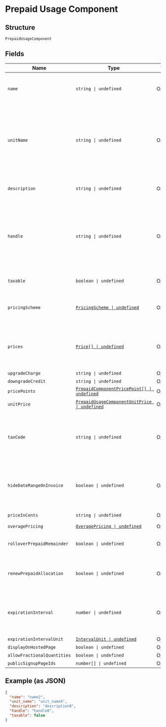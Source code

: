 
# Prepaid Usage Component

## Structure

`PrepaidUsageComponent`

## Fields

| Name | Type | Tags | Description |
|  --- | --- | --- | --- |
| `name` | `string \| undefined` | Optional | A name for this component that is suitable for showing customers and displaying on billing statements, ie. "Minutes". |
| `unitName` | `string \| undefined` | Optional | The name of the unit of measurement for the component. It should be singular since it will be automatically pluralized when necessary. i.e. “message”, which may then be shown as “5 messages” on a subscription’s component line-item |
| `description` | `string \| undefined` | Optional | A description for the component that will be displayed to the user on the hosted signup page. |
| `handle` | `string \| undefined` | Optional | A unique identifier for your use that can be used to retrieve this component is subsequent requests.  Must start with a letter or number and may only contain lowercase letters, numbers, or the characters '.', ':', '-', or '_'.<br>**Constraints**: *Pattern*: `^[a-z0-9][a-z0-9\-_:.]*$` |
| `taxable` | `boolean \| undefined` | Optional | Boolean flag describing whether a component is taxable or not. |
| `pricingScheme` | [`PricingScheme \| undefined`](../../doc/models/pricing-scheme.md) | Optional | The identifier for the pricing scheme. See [Product Components](https://help.chargify.com/products/product-components.html) for an overview of pricing schemes. |
| `prices` | [`Price[] \| undefined`](../../doc/models/price.md) | Optional | (Not required for ‘per_unit’ pricing schemes) One or more price brackets. See [Price Bracket Rules](https://chargify.zendesk.com/hc/en-us/articles/4407755865883#general-price-bracket-rules) for an overview of how price brackets work for different pricing schemes. |
| `upgradeCharge` | `string \| undefined` | Optional | - |
| `downgradeCredit` | `string \| undefined` | Optional | - |
| `pricePoints` | [`PrepaidComponentPricePoint[] \| undefined`](../../doc/models/prepaid-component-price-point.md) | Optional | - |
| `unitPrice` | [`PrepaidUsageComponentUnitPrice \| undefined`](../../doc/models/containers/prepaid-usage-component-unit-price.md) | Optional | This is a container for one-of cases. |
| `taxCode` | `string \| undefined` | Optional | A string representing the tax code related to the component type. This is especially important when using the Avalara service to tax based on locale. This attribute has a max length of 10 characters. |
| `hideDateRangeOnInvoice` | `boolean \| undefined` | Optional | (Only available on Relationship Invoicing sites) Boolean flag describing if the service date range should show for the component on generated invoices. |
| `priceInCents` | `string \| undefined` | Optional | deprecated May 2011 - use unit_price instead |
| `overagePricing` | [`OveragePricing \| undefined`](../../doc/models/overage-pricing.md) | Optional | - |
| `rolloverPrepaidRemainder` | `boolean \| undefined` | Optional | Boolean which controls whether or not remaining units should be rolled over to the next period |
| `renewPrepaidAllocation` | `boolean \| undefined` | Optional | Boolean which controls whether or not the allocated quantity should be renewed at the beginning of each period |
| `expirationInterval` | `number \| undefined` | Optional | (only for prepaid usage components where rollover_prepaid_remainder is true) The number of `expiration_interval_unit`s after which rollover amounts should expire |
| `expirationIntervalUnit` | [`IntervalUnit \| undefined`](../../doc/models/interval-unit.md) | Optional | - |
| `displayOnHostedPage` | `boolean \| undefined` | Optional | - |
| `allowFractionalQuantities` | `boolean \| undefined` | Optional | - |
| `publicSignupPageIds` | `number[] \| undefined` | Optional | - |

## Example (as JSON)

```json
{
  "name": "name2",
  "unit_name": "unit_name4",
  "description": "description8",
  "handle": "handle8",
  "taxable": false
}
```


